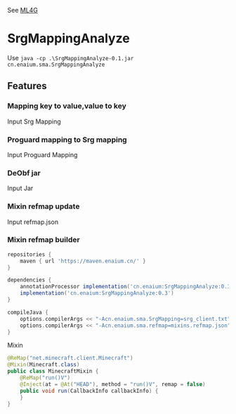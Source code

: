See [ML4G](https://github.com/Enaium/ml4g)

# SrgMappingAnalyze

Use `java -cp .\SrgMappingAnalyze-0.1.jar cn.enaium.sma.SrgMappingAnalyze`

## Features

### Mapping key to value,value to key

Input Srg Mapping

### Proguard mapping to Srg mapping

Input Proguard Mapping

### DeObf jar

Input Jar

### Mixin refmap update

Input refmap.json

### Mixin refmap builder

```groovy
repositories {
    maven { url 'https://maven.enaium.cn/' }
}

dependencies {
    annotationProcessor implementation('cn.enaium:SrgMappingAnalyze:0.3')
    implementation('cn.enaium:SrgMappingAnalyze:0.3')
}

compileJava {
    options.compilerArgs << "-Acn.enaium.sma.SrgMapping=srg_client.txt"
    options.compilerArgs << "-Acn.enaium.sma.refmap=mixins.refmap.json"
}
```

Mixin

```java
@ReMap("net.minecraft.client.Minecraft")
@Mixin(Minecraft.class)
public class MinecraftMixin {
    @ReMap("run()V")
    @Inject(at = @At("HEAD"), method = "run()V", remap = false)
    public void run(CallbackInfo callbackInfo) {
    }
}
```
